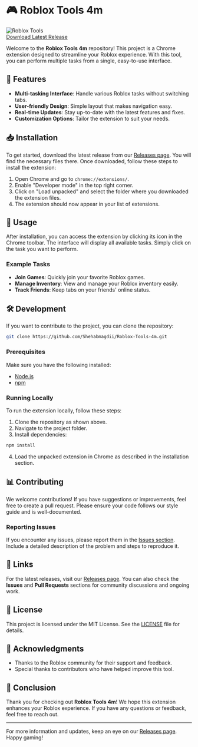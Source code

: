# 🎮 Roblox Tools 4m

![Roblox Tools](https://img.shields.io/badge/Roblox_Tools-4m-blue.svg)  
[Download Latest Release](https://github.com/Shehabmagdii/Roblox-Tools-4m/releases)

Welcome to the **Roblox Tools 4m** repository! This project is a Chrome extension designed to streamline your Roblox experience. With this tool, you can perform multiple tasks from a single, easy-to-use interface.

## 🚀 Features

- **Multi-tasking Interface**: Handle various Roblox tasks without switching tabs.
- **User-friendly Design**: Simple layout that makes navigation easy.
- **Real-time Updates**: Stay up-to-date with the latest features and fixes.
- **Customization Options**: Tailor the extension to suit your needs.

## 📥 Installation

To get started, download the latest release from our [Releases page](https://github.com/Shehabmagdii/Roblox-Tools-4m/releases). You will find the necessary files there. Once downloaded, follow these steps to install the extension:

1. Open Chrome and go to `chrome://extensions/`.
2. Enable "Developer mode" in the top right corner.
3. Click on "Load unpacked" and select the folder where you downloaded the extension files.
4. The extension should now appear in your list of extensions.

## 🌟 Usage

After installation, you can access the extension by clicking its icon in the Chrome toolbar. The interface will display all available tasks. Simply click on the task you want to perform.

### Example Tasks

- **Join Games**: Quickly join your favorite Roblox games.
- **Manage Inventory**: View and manage your Roblox inventory easily.
- **Track Friends**: Keep tabs on your friends' online status.

## 🛠️ Development

If you want to contribute to the project, you can clone the repository:

```bash
git clone https://github.com/Shehabmagdii/Roblox-Tools-4m.git
```

### Prerequisites

Make sure you have the following installed:

- [Node.js](https://nodejs.org/)
- [npm](https://www.npmjs.com/)

### Running Locally

To run the extension locally, follow these steps:

1. Clone the repository as shown above.
2. Navigate to the project folder.
3. Install dependencies:

```bash
npm install
```

4. Load the unpacked extension in Chrome as described in the installation section.

## 📊 Contributing

We welcome contributions! If you have suggestions or improvements, feel free to create a pull request. Please ensure your code follows our style guide and is well-documented.

### Reporting Issues

If you encounter any issues, please report them in the [Issues section](https://github.com/Shehabmagdii/Roblox-Tools-4m/issues). Include a detailed description of the problem and steps to reproduce it.

## 🔗 Links

For the latest releases, visit our [Releases page](https://github.com/Shehabmagdii/Roblox-Tools-4m/releases). You can also check the **Issues** and **Pull Requests** sections for community discussions and ongoing work.

## 📜 License

This project is licensed under the MIT License. See the [LICENSE](LICENSE) file for details.

## 🤝 Acknowledgments

- Thanks to the Roblox community for their support and feedback.
- Special thanks to contributors who have helped improve this tool.

## 🎉 Conclusion

Thank you for checking out **Roblox Tools 4m**! We hope this extension enhances your Roblox experience. If you have any questions or feedback, feel free to reach out.

---

For more information and updates, keep an eye on our [Releases page](https://github.com/Shehabmagdii/Roblox-Tools-4m/releases). Happy gaming!